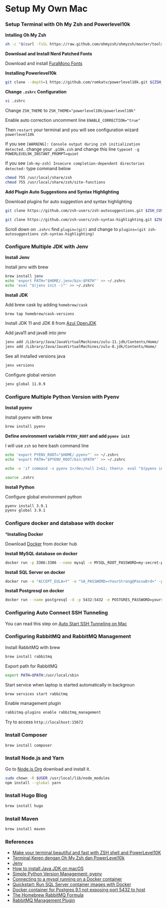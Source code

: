 # Setup My Own Mac


<!--more-->

### Setup Terminal with Oh My Zsh and Powerlevel10k

**Intalling Oh My Zsh**
```bash
sh -c "$(curl -fsSL https://raw.github.com/ohmyzsh/ohmyzsh/master/tools/install.sh)"
```

**Download and Install Nerd Patched Fonts**

Download and install [FuraMono Fonts](https://github.com/ryanoasis/nerd-fonts/blob/master/patched-fonts/FiraMono/Regular/complete/Fura%20Mono%20Regular%20Nerd%20Font%20Complete.otf?raw=true)

**Installing Powerlevel10k**
```bash
git clone --depth=1 https://github.com/romkatv/powerlevel10k.git ${ZSH_CUSTOM:-~/.oh-my-zsh/custom}/themes/powerlevel10k
```

**Change `.zshrc` Configuration**
```bash
vi .zshrc
```

Change `ZSH_THEME` to `ZSH_THEME="powerlevel10k/powerlevel10k"`

Enable auto correction uncomment line `ENABLE_CORRECTION="true"`

Then `restart` your terminal and you will see configuration wizard `powerlevel10k`

If you see `[WARNING]: Console output during zsh initialization detected.` change your `.p10k.zsh` and change this line `typeset -g POWERLEVEL9K_INSTANT_PROMPT=quiet`

If you see `[oh-my-zsh] Insecure completion-dependent directories detected:` type command below

```bash
chmod 755 /usr/local/share/zsh
chmod 755 /usr/local/share/zsh/site-functions
```

**Add Plugin Auto Suggestions and Syntax Highlighting**

Download plugins for auto suggestion and syntax highlighting

```bash
git clone https://github.com/zsh-users/zsh-autosuggestions.git $ZSH_CUSTOM/plugins/zsh-autosuggestions

git clone https://github.com/zsh-users/zsh-syntax-highlighting.git $ZSH_CUSTOM/plugins/zsh-syntax-highlighting
```

Scroll down on `.zshrc` find `plugin=(git)` and change to `plugins=(git zsh-autosuggestions zsh-syntax-highlighting)`

### Configure Multiple JDK with Jenv

**Install Jenv**

Install jenv with brew
```bash
brew install jenv
echo 'export PATH="$HOME/.jenv/bin:$PATH"' >> ~/.zshrc
echo 'eval "$(jenv init -)"' >> ~/.zshrc
```

**Install JDK**

Add brew cask by adding `homebrew/cask`
```bash
brew tap homebrew/cask-versions
```

Install JDK 11 and JDK 8 from [Azul OpenJDK](https://www.azul.com/downloads/zulu-community/?package=jdk)

Add java11 and java8 into jenv
```bash
jenv add /Library/Java/JavaVirtualMachines/zulu-11.jdk/Contents/Home/ 
jenv add /Library/Java/JavaVirtualMachines/zulu-8.jdk/Contents/Home/ 
```

See all installed versions java
```bash
jenv versions
```

Configure global version
```bash
jenv global 11.0.9
```

### Configure Multiple Python Version with Pyenv


**Install pyenv**

Install pyenv with brew
```bash
brew install pyenv
```

**Define environment variable `PYENV_ROOT` and add `pyenv init`**

I will use `zsh` so here bash command line

```bash
echo 'export PYENV_ROOT="$HOME/.pyenv"' >> ~/.zshrc
echo 'export PATH="$PYENV_ROOT/bin:$PATH"' >> ~/.zshrc

echo -e 'if command -v pyenv 1>/dev/null 2>&1; then\n  eval "$(pyenv init -)"\nfi' >> ~/.zshrc

source .zshrc
```

**Install Python**

Configure global environment python
```bash
pyenv install 3.9.1
pyenv global 3.9.1
```

### Configure docker and database with docker

***Installing Docker**

Download [Docker](https://hub.docker.com/editions/community/docker-ce-desktop-mac/) from docker hub

**Install MySQL database on docker**
```bash
docker run -p 3306:3306 --name mysql -e MYSQL_ROOT_PASSWORD=my-secret-pw -d mysql:latest
```

**Install SQL Server on docker**
```bash
docker run -e "ACCEPT_EULA=Y" -e "SA_PASSWORD=<YourStrong@Passw0rd>" -p 1433:1433 --name sqlserver -h sqlserver -d mcr.microsoft.com/mssql/server:2019-latest
```

**Install Postgresql on docker**
```bash
docker run --name postgresql -d -p 5432:5432 -e POSTGRES_PASSWORD=yoursecretpassword postgres
```

### Configuring Auto Connect SSH Tunneling

You can read this step on [Auto Start SSH Tunneling on Mac](https://blog.piinalpin.com/2020/09/auto-start-ssh-tunneling-mac/)

### Configuring RabbitMQ and RabbitMQ Management

Install RabbitMQ with brew
```bash
brew install rabbitmq
```

Export path for RabbitMQ
```bash
export PATH=$PATH:/usr/local/sbin
```

Start service when laptop is started automatically in backgroun
```bash
brew services start rabbitmq
```

Enable management plugin
```bash
rabbitmq-plugins enable rabbitmq_management
```

Try to access `http://localhost:15672`

### Install Composer

```bash
brew install composer
```

### Install Node.js and Yarn
Go to [Node.js Org](https://nodejs.org/en/) download and install it.

```bash
sudo chown -R $USER /usr/local/lib/node_modules
npm install --global yarn
```

### Install Hugo Blog

```bash
brew install hugo
```

### Install Maven 

```bash
brew install maven
```

### References
- [Make your terminal beautiful and fast with ZSH shell and PowerLevel10K](https://medium.com/@shivam1/make-your-terminal-beautiful-and-fast-with-zsh-shell-and-powerlevel10k-6484461c6efb)
- [Terminal Keren dengan Oh My Zsh dan PowerLevel10k](https://belajarinformatika.id/terminal-keren-dengan-oh-my-zsh-dan-powerlevel10k/)
- [Jenv](https://www.jenv.be/)
- [How to install Java JDK on macOS](https://mkyong.com/java/how-to-install-java-on-mac-osx/)
- [Simple Python Version Management: pyenv](https://github.com/pyenv/pyenv)
- [Connecting to a mysql running on a Docker container](https://github.com/docker-library/mysql/issues/95)
- [Quickstart: Run SQL Server container images with Docker](https://docs.microsoft.com/en-us/sql/linux/quickstart-install-connect-docker?view=sql-server-ver15&pivots=cs1-bash)
- [Docker container for Postgres 9.1 not exposing port 5432 to host](https://stackoverflow.com/questions/35928670/docker-container-for-postgres-9-1-not-exposing-port-5432-to-host)
- [The Homebrew RabbitMQ Formula](https://www.rabbitmq.com/install-homebrew.html)
- [RabbitMQ Management Plugin](https://www.rabbitmq.com/management.html)